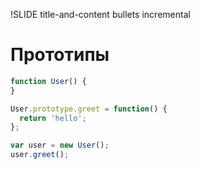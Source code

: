 !SLIDE title-and-content bullets incremental

# Прототипы

```javascript
function User() {
}
```

```javascript
User.prototype.greet = function() {
  return 'hello';
};
```

```javascript
var user = new User();
user.greet();
```
